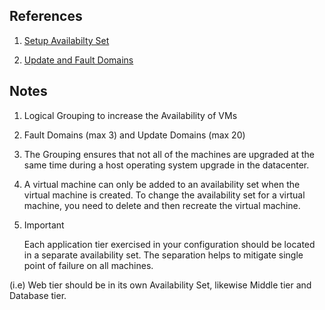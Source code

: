 ## References

1. [Setup Availabilty Set](https://learn.microsoft.com/en-us/training/modules/configure-virtual-machine-availability/3-setup-availability-sets)

2. [Update and Fault Domains](https://learn.microsoft.com/en-us/training/modules/configure-virtual-machine-availability/4-review-update-fault-domains)

## Notes

1. Logical Grouping to increase the Availability of VMs

2. Fault Domains (max 3) and Update Domains (max 20)

3. The Grouping ensures that not all of the machines are upgraded at the same time during a host operating system upgrade in the datacenter.

4. A virtual machine can only be added to an availability set when the virtual machine is created. To change the availability set for a virtual machine, you need to delete and then recreate the virtual machine.

5. > [!IMPORTANT]  
   > Each application tier exercised in your configuration should be located in a separate availability set. The separation helps to mitigate single point of failure on all machines.

(i.e) Web tier should be in its own Availability Set, likewise Middle tier and Database tier.
